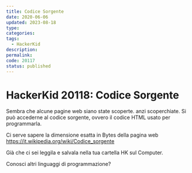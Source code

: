 ```yaml
---
title: Codice Sorgente
date: 2020-06-06
updated: 2023-08-18
type: 
categories: 
tags:
  - HackerKid
description: 
permalink: 
code: 20117
status: published
---
```

# HackerKid 20118: Codice Sorgente

Sembra che alcune pagine web siano state scoperte. anzi scoperchiate.
Si può accederne al codice sorgente, ovvero il codice HTML usato per programmarla.

Ci serve sapere la dimensione esatta in Bytes della pagina web
https://it.wikipedia.org/wiki/Codice_sorgente

Già che ci sei leggila e salvala nella tua cartella HK sul Computer.

Conosci altri linguaggi di programmazione?

